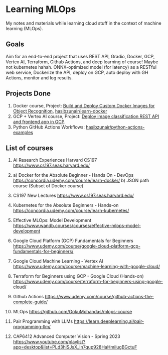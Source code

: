 # Learning MLOps

My notes and materials while learning cloud stuff in the context of machine learning (MLOps).

## Goals

Aim for an end-to-end project that uses REST API, Gradio, Docker, GCP, Vertex AI, Terraform, Github Actions, and deep learning of course! Maybe not kubernetes hahah. ONNX-optimized model (for latency) as a RESTful web service, Dockerize the API, deploy on GCP, auto deploy with GH Actions, monitor and log results.

## Projects Done

1. Docker course, Project: [Build and Deploy Custom Docker Images for Object Recognition](https://pub.towardsai.net/build-and-deploy-custom-docker-images-for-object-recognition-d0d127b2603b), [hasibzunair/learn-docker](https://github.com/hasibzunair/learn-docker)
2. GCP + Vertex AI course, Project: [Deploy image classification REST API and frontend app in GCP](https://github.com/hasibzunair/learn-mlops/tree/main/projects/image-classification).
3. Python GitHub Actions Workflows: [hasibzunair/python-actions-examples](https://github.com/hasibzunair/python-actions-examples)

## List of courses

1. AI Research Experiences Harvard CS197
https://www.cs197.seas.harvard.edu/

2. a) Docker for the Absolute Beginner - Hands On - DevOps 
https://concordia.udemy.com/course/learn-docker/ 
	b) JSON path course (Subset of Docker course)

3. CS197 New Lectures 
https://www.cs197.seas.harvard.edu/  

4.  Kubernetes for the Absolute Beginners - Hands-on
https://concordia.udemy.com/course/learn-kubernetes/ 

5. Effective MLOps: Model Development
https://www.wandb.courses/courses/effective-mlops-model-development

6. Google Cloud Platform (GCP) Fundamentals for Beginners
https://www.udemy.com/course/google-cloud-platform-gcp-fundamentals-for-beginners/ 

7. Google Cloud Machine Learning - Vertex AI
https://www.udemy.com/course/machine-learning-with-google-cloud/ 

8. Terraform for Beginners using GCP - Google Cloud (Hands-on) 
https://www.udemy.com/course/terraform-for-beginners-using-google-cloud/

9. Github Actions 
https://www.udemy.com/course/github-actions-the-complete-guide/ 

10. MLOps
https://github.com/GokuMohandas/mlops-course 

11. Pair Programming with LLMs
https://learn.deeplearning.ai/pair-programming-llm/ 

12. CAP6412 Advanced Computer Vision - Spring 2023
https://www.youtube.com/playlist?app=desktop&list=PLd3hlSJsX_In7qup928HaHmilugBGctuF 
